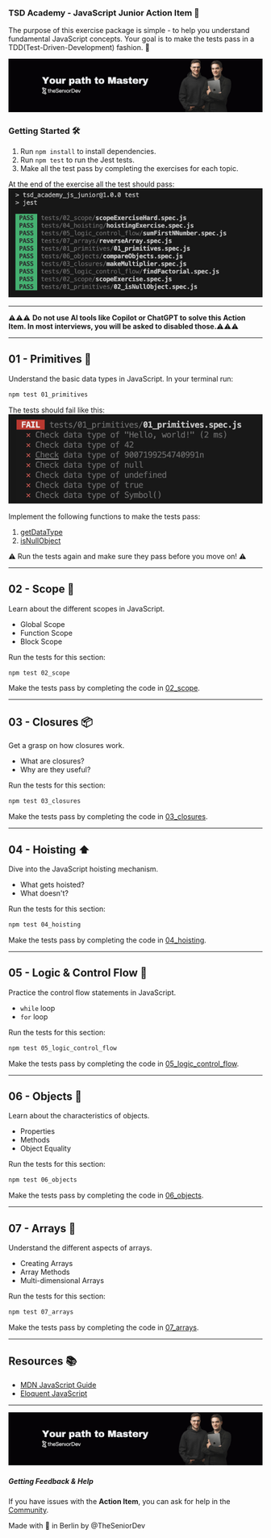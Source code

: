 ### TSD Academy - JavaScript Junior Action Item 🚀

The purpose of this exercise package is simple - to help you understand fundamental JavaScript concepts. Your goal is to make the tests pass in a TDD(Test-Driven-Development) fashion. 🎯

![theSeniorDev](/docs/mastery_cover.png)

### Getting Started 🛠️

1. Run `npm install` to install dependencies.
2. Run `npm test` to run the Jest tests.
3. Make all the test pass by completing the exercises for each topic.

At the end of the exercise all the test should pass:
![all-test-pass](docs/all-tests-pass.png)


---

⚠️⚠️⚠️ 
**Do not use AI tools like Copilot or ChatGPT to solve this Action Item. In most interviews, you will be asked to disabled those.**⚠️⚠️⚠️


---

## 01 - Primitives 🎈

Understand the basic data types in JavaScript. In your terminal run:
```bash
npm test 01_primitives
```
The tests should fail like this:
![test-fail](docs/01_primitives_test_pass.png)

Implement the following functions to make the tests pass:
1. [getDataType](src/01_primitives/01_getDataType.js)
2. [isNullObject](src/01_primitives/02_isNullObject.js)

⚠️ Run the tests again and make sure they pass before you move on! ⚠️ 

---

## 02 - Scope 🌌

Learn about the different scopes in JavaScript.

- Global Scope
- Function Scope
- Block Scope

Run the tests for this section:
```bash
npm test 02_scope
```

Make the tests pass by completing the code in [02_scope](src/02_scope).

---

## 03 - Closures 📦

Get a grasp on how closures work.

- What are closures?
- Why are they useful?


Run the tests for this section:
```bash
npm test 03_closures
```

Make the tests pass by completing the code in [03_closures](src/03_closures).


---

## 04 - Hoisting ⬆️

Dive into the JavaScript hoisting mechanism.

- What gets hoisted?
- What doesn't?

Run the tests for this section:
```bash
npm test 04_hoisting
```

Make the tests pass by completing the code in [04_hoisting](src/04_hoisting).

---

## 05 - Logic & Control Flow 🔄

Practice the control flow statements in JavaScript.

- `while` loop
- `for` loop

Run the tests for this section:
```bash
npm test 05_logic_control_flow
```

Make the tests pass by completing the code in [05_logic_control_flow](src/05_logic_control_flow).

---

## 06 - Objects 🏢

Learn about the characteristics of objects.

- Properties
- Methods
- Object Equality

Run the tests for this section:
```bash
npm test 06_objects
```

Make the tests pass by completing the code in [06_objects](src/06_objects/).

---

## 07 - Arrays 🍇

Understand the different aspects of arrays.

- Creating Arrays
- Array Methods
- Multi-dimensional Arrays


Run the tests for this section:
```bash
npm test 07_arrays
```

Make the tests pass by completing the code in [07_arrays](src/07_arrays).

---

## Resources 📚

- [MDN JavaScript Guide](https://developer.mozilla.org/en-US/docs/Web/JavaScript/Guide)
- [Eloquent JavaScript](https://eloquentjavascript.net/)

---

![theSeniorDev](/docs/mastery_cover.png)

##### Getting Feedback & Help
If you have issues with the **Action Item**, you can ask for help in the [Community](https://www.skool.com/devmastery-academy-8041).

Made with 🧡 in Berlin by @TheSeniorDev